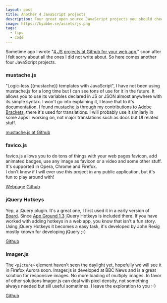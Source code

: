 ```yaml
---
layout: post
title: Another 4 JavaScript projects
description: Four great open source JavaScript projects you should check out.
image: https://byabbe.se/assets/js.png
tags:
  - tips
  - code
---
```

Sometime ago I wrote "[4 JS projects at Github for your web app.][1]" soon after I felt sorry about all the ones I did not write about. So here comes another four JavaScript projects.

### mustache.js

"Logic-less {{mustache}} templates with JavaScript", I have not been using mustache.js for a long time but I can see tons of use for it in the future. It allows you to use its variables declared in JS or JSON almost anywhere with its simple syntax. I won't go into explaining it, I leave that to it's documentation. 
I found mustache.js through my contributions to [Adobe Brackets][2], there it's used for translations. I will probably use it similarly in some apps I working on, not major translations such as docs but UI related stuff.

[mustache.js at Github][3]

### favico.js

favico.js allows you to do tons of things with your web pages favicon, add animated badges, use any image as favicon or a video and some other stuff. It's supported in Opera, Chrome and Firefox.  
I don't know if I will ever use this project in any public application, but it's fun to play around with!

[Webpage][4]
[Github][5]

### jQuery Hotkeys

Yep, a jQuery plugin. It's a great one, I first used it in a early version of [Board][6]. Since [App Ground 1.3][7] jQuery Hotkeys is included there.
If you have worked with adding hotkeys in a web app, you know that isn't a fun story. Using jQuery Hotkeys it becomes a easy task, it's developed by John Resig mostly known for developing jQuery ;-)

[Github][8]

### Imager.js

The `<picture>` element haven't seen the daylight yet, hopefully we will see it in Firefox Aurora soon. Imager.js is developed at BBC News and is a great solution for responsive images. No more loading of multiply images. In favor of other solutions Imager.js can deal with pixel density, not something always needed but sill useful sometimes. I leave the exploration to you :-)

[Github][9]

[1]: https://byabbe.se/2013/12/06/4-js-projects-for-your-web-app/
[2]: https://github.com/adobe/brackets
[3]: https://github.com/janl/mustache.js/
[4]: http://lab.ejci.net/favico.js/
[5]: https://github.com/ejci/favico.js
[6]: https://byabbe.se/2014/01/17/board-as-open-source/
[7]: https://byabbe.se/2014/01/21/app-ground-1-3-0/
[8]: https://github.com/jeresig/jquery.hotkeys
[9]: https://github.com/BBC-News/Imager.js
